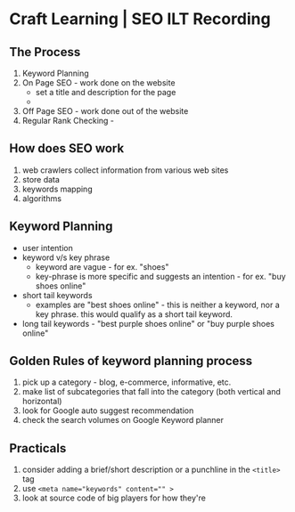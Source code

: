 # Craft Learning | SEO ILT Recording

## The Process
1. Keyword Planning
1. On Page SEO - work done on the website
    - set a title and description for the page
    - 
1. Off Page SEO - work done out of the website
1. Regular Rank Checking - 

## How does SEO work
1. web crawlers collect information from various web sites
1. store data
1. keywords mapping
1. algorithms

## Keyword Planning
- user intention
- keyword v/s key phrase
    - keyword are vague - for ex. "shoes"
    - key-phrase is more specific and suggests an intention - for ex. "buy shoes online"
- short tail keywords
    - examples are "best shoes online" - this is neither a keyword, nor a key phrase. this would qualify as a short tail keyword.
- long tail keywords - "best purple shoes online" or "buy purple shoes online"

## Golden Rules of keyword planning process
1. pick up a category - blog, e-commerce, informative, etc.
1. make list of subcategories that fall into the category (both vertical and horizontal)
1. look for Google auto suggest recommendation
1. check the search volumes on Google Keyword planner

## Practicals
1. consider adding a brief/short description or a punchline in the `<title>` tag
1. use `<meta name="keywords" content="" >`
1. look at source code of big players for how they're 

    
